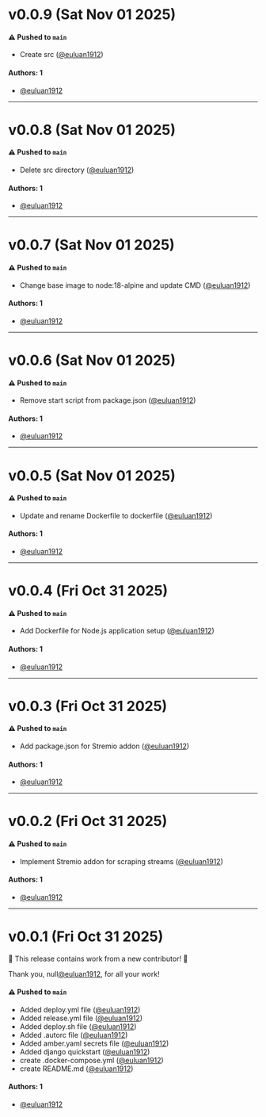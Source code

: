 # v0.0.9 (Sat Nov 01 2025)

#### ⚠️ Pushed to `main`

- Create src ([@euluan1912](https://github.com/euluan1912))

#### Authors: 1

- [@euluan1912](https://github.com/euluan1912)

---

# v0.0.8 (Sat Nov 01 2025)

#### ⚠️ Pushed to `main`

- Delete src directory ([@euluan1912](https://github.com/euluan1912))

#### Authors: 1

- [@euluan1912](https://github.com/euluan1912)

---

# v0.0.7 (Sat Nov 01 2025)

#### ⚠️ Pushed to `main`

- Change base image to node:18-alpine and update CMD ([@euluan1912](https://github.com/euluan1912))

#### Authors: 1

- [@euluan1912](https://github.com/euluan1912)

---

# v0.0.6 (Sat Nov 01 2025)

#### ⚠️ Pushed to `main`

- Remove start script from package.json ([@euluan1912](https://github.com/euluan1912))

#### Authors: 1

- [@euluan1912](https://github.com/euluan1912)

---

# v0.0.5 (Sat Nov 01 2025)

#### ⚠️ Pushed to `main`

- Update and rename Dockerfile to dockerfile ([@euluan1912](https://github.com/euluan1912))

#### Authors: 1

- [@euluan1912](https://github.com/euluan1912)

---

# v0.0.4 (Fri Oct 31 2025)

#### ⚠️ Pushed to `main`

- Add Dockerfile for Node.js application setup ([@euluan1912](https://github.com/euluan1912))

#### Authors: 1

- [@euluan1912](https://github.com/euluan1912)

---

# v0.0.3 (Fri Oct 31 2025)

#### ⚠️ Pushed to `main`

- Add package.json for Stremio addon ([@euluan1912](https://github.com/euluan1912))

#### Authors: 1

- [@euluan1912](https://github.com/euluan1912)

---

# v0.0.2 (Fri Oct 31 2025)

#### ⚠️ Pushed to `main`

- Implement Stremio addon for scraping streams ([@euluan1912](https://github.com/euluan1912))

#### Authors: 1

- [@euluan1912](https://github.com/euluan1912)

---

# v0.0.1 (Fri Oct 31 2025)

:tada: This release contains work from a new contributor! :tada:

Thank you, null[@euluan1912](https://github.com/euluan1912), for all your work!

#### ⚠️ Pushed to `main`

- Added deploy.yml file ([@euluan1912](https://github.com/euluan1912))
- Added release.yml file ([@euluan1912](https://github.com/euluan1912))
- Added deploy.sh file ([@euluan1912](https://github.com/euluan1912))
- Added .autorc file ([@euluan1912](https://github.com/euluan1912))
- Added amber.yaml secrets file ([@euluan1912](https://github.com/euluan1912))
- Added django quickstart ([@euluan1912](https://github.com/euluan1912))
- create .docker-compose.yml ([@euluan1912](https://github.com/euluan1912))
- create README.md ([@euluan1912](https://github.com/euluan1912))

#### Authors: 1

- [@euluan1912](https://github.com/euluan1912)

